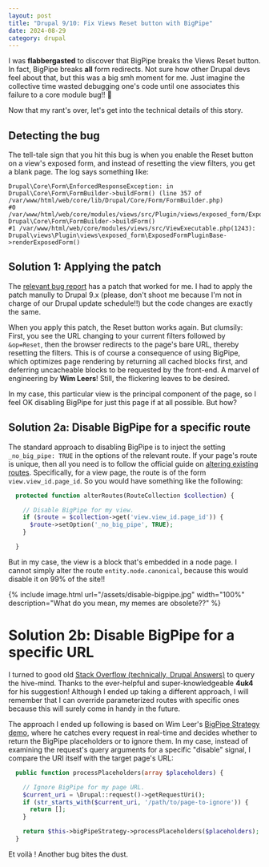 ```yaml
---
layout: post
title: "Drupal 9/10: Fix Views Reset button with BigPipe"
date: 2024-08-29
category: drupal
---
```

I was **flabbergasted** to discover that BigPipe breaks the Views Reset button. In fact, BigPipe breaks **all** form redirects. Not sure how other Drupal devs feel about that, but this was a big smh moment for me. Just imagine the collective time wasted debugging one's code until one associates this failure to a core module bug!! :facepalm:

Now that my rant's over, let's get into the technical details of this story.

## Detecting the bug
The tell-tale sign that you hit this bug is when you enable the Reset button on a view's exposed form, and instead of resetting the view filters, you get a blank page. The log says something like:
```
Drupal\Core\Form\EnforcedResponseException: in Drupal\Core\Form\FormBuilder->buildForm() (line 357 of /var/www/html/web/core/lib/Drupal/Core/Form/FormBuilder.php)
#0 /var/www/html/web/core/modules/views/src/Plugin/views/exposed_form/ExposedFormPluginBase.php(134): Drupal\Core\Form\FormBuilder->buildForm()
#1 /var/www/html/web/core/modules/views/src/ViewExecutable.php(1243): Drupal\views\Plugin\views\exposed_form\ExposedFormPluginBase->renderExposedForm()
```

## Solution 1: Applying the patch
The [relevant bug report](https://www.drupal.org/project/drupal/issues/3304746) has a patch that worked for me. I had to apply the patch manully to Drupal 9.x (please, don't shoot me because I'm not in charge of our Drupal update schedule!!) but the code changes are exactly the same.

When you apply this patch, the Reset button works again. But clumsily: First, you see the URL changing to your current filters followed by `&op=Reset`, then the browser redirects to the page's bare URL, thereby resetting the filters. This is of course a consequence of using BigPipe, which optimizes page rendering by returning all cached blocks first, and deferring uncacheable blocks to be requested by the front-end. A marvel of engineering by **Wim Leers**! Still, the flickering leaves to be desired.

In my case, this particular view is the principal component of the page, so I feel OK disabling BigPipe for just this page if at all possible. But how?

## Solution 2a: Disable BigPipe for a specific route
The standard approach to disabling BigPipe is to inject the setting `_no_big_pipe: TRUE` in the options of the relevant route. If your page's route is unique, then all you need is to follow the official guide on [altering existing routes](https://www.drupal.org/docs/drupal-apis/routing-system/altering-existing-routes-and-adding-new-routes-based-on-dynamic-ones#s-altering-existing-routes). Specifically, for a view page, the route is of the form `view.view_id.page_id`. So you would have something like the following:
```php
  protected function alterRoutes(RouteCollection $collection) {

    // Disable BigPipe for my view.
    if ($route = $collection->get('view.view_id.page_id')) {
      $route->setOption('_no_big_pipe', TRUE);
    }

  }
```

But in my case, the view is a block that's embedded in a node page. I cannot simply alter the route `entity.node.canonical`, because this would disable it on 99% of the site!!

{% include image.html url="/assets/disable-bigpipe.jpg" width="100%" description="What do you mean, my memes are obsolete??" %}

# Solution 2b: Disable BigPipe for a specific URL
I turned to good old [Stack Overflow (technically, Drupal Answers)](https://drupal.stackexchange.com/q/320680/767) to query the hive-mind. Thanks to the ever-helpful and super-knowledgeable **4uk4** for his suggestion! Although I ended up taking a different approach, I will remember that I can override parameterized routes with specific ones because this will surely come in handy in the future.

The approach I ended up following is based on Wim Leer's [BigPipe Strategy demo](https://git.drupalcode.org/project/big_pipe_demo), where he catches every request in real-time and decides whether to return the BigPipe placeholders or to ignore them. In my case, instead of examining the request's query arguments for a specific "disable" signal, I compare the URI itself with the target page's URL:
```php
  public function processPlaceholders(array $placeholders) {

    // Ignore BigPipe for my page URL.
    $current_uri = \Drupal::request()->getRequestUri();
    if (str_starts_with($current_uri, '/path/to/page-to-ignore')) {
      return [];
    }

    return $this->bigPipeStrategy->processPlaceholders($placeholders);
  }
```
Et voilà ! Another bug bites the dust.
